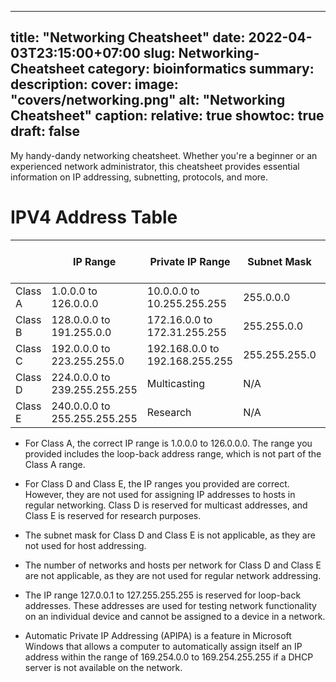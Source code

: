 
---
title: "Networking Cheatsheet"
date: 2022-04-03T23:15:00+07:00
slug: Networking-Cheatsheet
category: bioinformatics
summary:
description: 
cover:
  image: "covers/networking.png"
  alt: "Networking Cheatsheet"
  caption: 
  relative: true
showtoc: true
draft: false
---

My handy-dandy networking cheatsheet. Whether you're a beginner or an experienced network administrator, this cheatsheet provides essential information on IP addressing, subnetting, protocols, and more.

# IPV4 Address Table
|  | IP Range | Private IP Range | Subnet Mask | # of Networks | # of Hosts per Network |
| --- | --- | --- | --- | --- | --- |
| Class A | 1.0.0.0 to 126.0.0.0 | 10.0.0.0 to 10.255.255.255 | 255.0.0.0 | 126 | 16,777,214 |
| Class B | 128.0.0.0 to 191.255.0.0 | 172.16.0.0 to 172.31.255.255 | 255.255.0.0 | 16,382 | 65,534 |
| Class C | 192.0.0.0 to 223.255.255.0 | 192.168.0.0 to 192.168.255.255 | 255.255.255.0 | 2,097,150 | 254 |
| Class D | 224.0.0.0 to 239.255.255.255 | Multicasting | N/A | N/A | N/A |
| Class E | 240.0.0.0 to 255.255.255.255 | Research | N/A | N/A | N/A |
- For Class A, the correct IP range is 1.0.0.0 to 126.0.0.0. The range you provided includes the loop-back address range, which is not part of the Class A range.
- For Class D and Class E, the IP ranges you provided are correct. However, they are not used for assigning IP addresses to hosts in regular networking. Class D is reserved for multicast addresses, and Class E is reserved for research purposes.
- The subnet mask for Class D and Class E is not applicable, as they are not used for host addressing.
- The number of networks and hosts per network for Class D and Class E are not applicable, as they are not used for regular network addressing.

- The IP range 127.0.0.1 to 127.255.255.255 is reserved for loop-back addresses. These addresses are used for testing network functionality on an individual device and cannot be assigned to a device in a network.
- Automatic Private IP Addressing (APIPA) is a feature in Microsoft Windows that allows a computer to automatically assign itself an IP address within the range of 169.254.0.0 to 169.254.255.255 if a DHCP server is not available on the network.